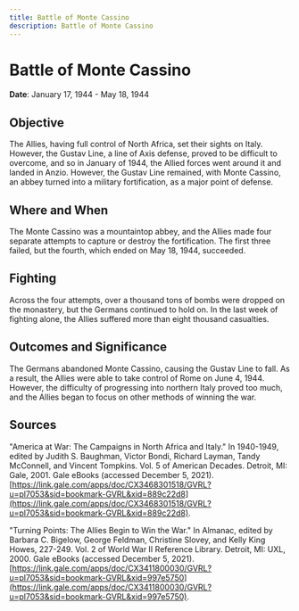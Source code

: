 ```yaml
---
title: Battle of Monte Cassino
description: Battle of Monte Cassino
---
```


# Battle of Monte Cassino

**Date**: January 17, 1944 - May 18, 1944

## Objective

The Allies, having full control of North Africa, set their sights on Italy. However, the Gustav Line, a line of Axis defense, proved to be difficult to overcome, and so in January of 1944, the Allied forces went around it and landed in Anzio. However, the Gustav Line remained, with Monte Cassino, an abbey turned into a military fortification, as a major point of defense.

## Where and When

The Monte Cassino was a mountaintop abbey, and the Allies made four separate attempts to capture or destroy the fortification. The first three failed, but the fourth, which ended on May 18, 1944, succeeded.

## Fighting

Across the four attempts, over a thousand tons of bombs were dropped on the monastery, but the Germans continued to hold on. In the last week of fighting alone, the Allies suffered more than eight thousand casualties.

## Outcomes and Significance

The Germans abandoned Monte Cassino, causing the Gustav Line to fall. As a result, the Allies were able to take control of Rome on June 4, 1944. However, the difficulty of progressing into northern Italy proved too much, and the Allies began to focus on other methods of winning the war.

## Sources

"America at War: The Campaigns in North Africa and Italy." In 1940-1949, edited by Judith S. Baughman, Victor Bondi, Richard Layman, Tandy McConnell, and Vincent Tompkins. Vol. 5 of American Decades. Detroit, MI: Gale, 2001. Gale eBooks (accessed December 5, 2021). [https://link.gale.com/apps/doc/CX3468301518/GVRL?u=pl7053&sid=bookmark-GVRL&xid=889c22d8](https://link.gale.com/apps/doc/CX3468301518/GVRL?u=pl7053&sid=bookmark-GVRL&xid=889c22d8).

"Turning Points: The Allies Begin to Win the War." In Almanac, edited by Barbara C. Bigelow, George Feldman, Christine Slovey, and Kelly King Howes, 227-249. Vol. 2 of World War II Reference Library. Detroit, MI: UXL, 2000. Gale eBooks (accessed December 5, 2021). [https://link.gale.com/apps/doc/CX3411800030/GVRL?u=pl7053&sid=bookmark-GVRL&xid=997e5750](https://link.gale.com/apps/doc/CX3411800030/GVRL?u=pl7053&sid=bookmark-GVRL&xid=997e5750).
